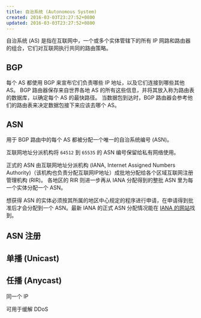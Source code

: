 ```yaml
---
title: 自治系统 (Autonomous System)
created: 2016-03-03T23:27:52+0800
updated: 2016-03-03T23:27:52+0800
---
```



自治系统 (AS) 是指在互联网中，一个或多个实体管辖下的所有 IP 网路和路由器的组合，它们对互联网执行共同的路由策略。

## BGP

每个 AS 都使用 BGP 来宣布它们负责哪些 IP 地址，以及它们连接到哪些其他 AS。
BGP 路由器保存来自世界各地 AS 的所有这些信息，并将其放入称为路由表的数据库，以确定每个 AS 的最快路径。
当数据包到达时，BGP 路由器会参考他们的路由表来决定数据包接下来应该去哪个 AS。

## ASN

用于 BGP 路由中的每个 AS 都被分配一个唯一的自治系统编号 (ASN)。

互联网地址分派机构将 `64512` 到 `65535` 的 ASN 编号保留给私有网络使用。

正式的 ASN 由互联网地址分派机构 (IANA, Internet Assigned Numbers Authority)（该机构也负责分配互联网IP地址）成批地分配给各个区域互联网注册管理机构 (RIR)。
各地区的 RIR 则进一步再从 IANA 分配得到的整批 ASN 里为每一个实体分配一个 ASN。

想获得 ASN 的实体必须按其所属的地区中心规定的程序进行申请，在申请得到批准后才会分配到一个 ASN。最新 IANA 的正式 ASN 分配情况能在 [IANA 的网站](http://www.iana.org/assignments/as-numbers/as-numbers.xhtml)找到。

## ASN 注册

## 单播 (Unicast)

## 任播 (Anycast)

同一个 IP

可用于缓解 DDoS
